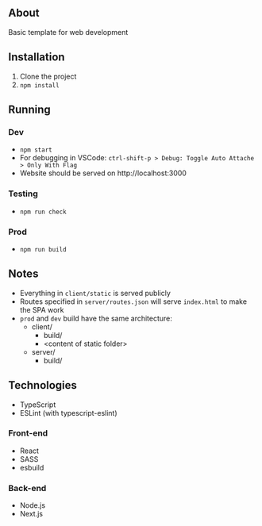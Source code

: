 ## About

Basic template for web development 

## Installation

1. Clone the project
2. `npm install`

## Running

### Dev

- `npm start`
- For debugging in VSCode: `ctrl-shift-p > Debug: Toggle Auto Attache > Only With Flag`
- Website should be served on http://localhost:3000

### Testing

- `npm run check`

### Prod

- `npm run build`

## Notes

- Everything in `client/static` is served publicly
- Routes specified in `server/routes.json` will serve `index.html` to make the SPA work
- `prod` and `dev` build have the same architecture:
  - client/
    - build/
    - \<content of static folder>
  - server/
    - build/

## Technologies

- TypeScript
- ESLint (with typescript-eslint)

### Front-end

- React
- SASS
- esbuild


### Back-end

- Node.js
- Next.js